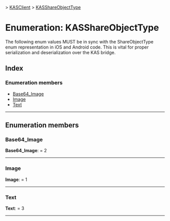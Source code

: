 [](../README.md) > [KASClient](../modules/kasclient.md) > [KASShareObjectType](../enums/kasclient.kasshareobjecttype.md)

# Enumeration: KASShareObjectType

The following enum values MUST be in sync with the ShareObjectType enum representation in iOS and Android code. This is vital for proper serialization and deserialization over the KAS bridge.
## Index

### Enumeration members

* [Base64_Image](kasclient.kasshareobjecttype.md#base64_image)
* [Image](kasclient.kasshareobjecttype.md#image)
* [Text](kasclient.kasshareobjecttype.md#text)

---

## Enumeration members

<a id="base64_image"></a>

###  Base64_Image

**Base64_Image**:  = 2

___
<a id="image"></a>

###  Image

**Image**:  = 1

___
<a id="text"></a>

###  Text

**Text**:  = 3

___

